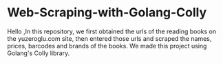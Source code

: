 # Web-Scraping-with-Golang-Colly
Hello ,In this repository, we first obtained the urls of the reading books on the yuzeroglu.com site,  then entered those urls and scraped the names, prices, barcodes and brands of the books.  We made this project using Golang's Colly library.
